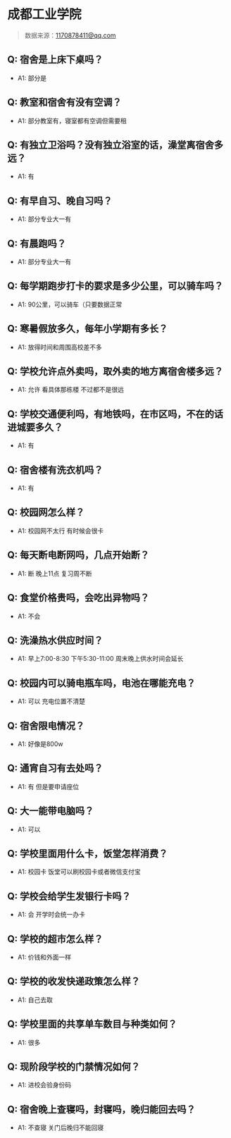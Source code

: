 # 成都工业学院

> 数据来源：1170878411@qq.com

## Q: 宿舍是上床下桌吗？

- A1: 部分是

## Q: 教室和宿舍有没有空调？

- A1: 部分教室有，寝室都有空调但需要租

## Q: 有独立卫浴吗？没有独立浴室的话，澡堂离宿舍多远？

- A1: 有

## Q: 有早自习、晚自习吗？

- A1: 部分专业大一有

## Q: 有晨跑吗？

- A1: 部分专业大一有

## Q: 每学期跑步打卡的要求是多少公里，可以骑车吗？

- A1: 90公里，可以骑车（只要数据正常

## Q: 寒暑假放多久，每年小学期有多长？

- A1: 放得时间和周围高校差不多

## Q: 学校允许点外卖吗，取外卖的地方离宿舍楼多远？

- A1: 允许 看具体那栋楼 不过都不是很远

## Q: 学校交通便利吗，有地铁吗，在市区吗，不在的话进城要多久？

- A1: 有

## Q: 宿舍楼有洗衣机吗？

- A1: 有

## Q: 校园网怎么样？

- A1: 校园网不太行 有时候会很卡

## Q: 每天断电断网吗，几点开始断？

- A1: 断 晚上11点 复习周不断

## Q: 食堂价格贵吗，会吃出异物吗？

- A1: 不会

## Q: 洗澡热水供应时间？

- A1: 早上7:00-8:30 下午5:30-11:00 周末晚上供水时间会延长

## Q: 校园内可以骑电瓶车吗，电池在哪能充电？

- A1: 可以 充电位置不清楚

## Q: 宿舍限电情况？

- A1: 好像是800w

## Q: 通宵自习有去处吗？

- A1: 有 但是要申请座位

## Q: 大一能带电脑吗？

- A1: 可以

## Q: 学校里面用什么卡，饭堂怎样消费？

- A1: 校园卡 饭堂可以刷校园卡或者微信支付宝

## Q: 学校会给学生发银行卡吗？

- A1: 会 开学时会统一办卡

## Q: 学校的超市怎么样？

- A1: 价钱和外面一样

## Q: 学校的收发快递政策怎么样？

- A1: 自己去取

## Q: 学校里面的共享单车数目与种类如何？

- A1: 很多

## Q: 现阶段学校的门禁情况如何？

- A1: 进校会验身份码

## Q: 宿舍晚上查寝吗，封寝吗，晚归能回去吗？

- A1: 不查寝 关门后晚归不能回寝

